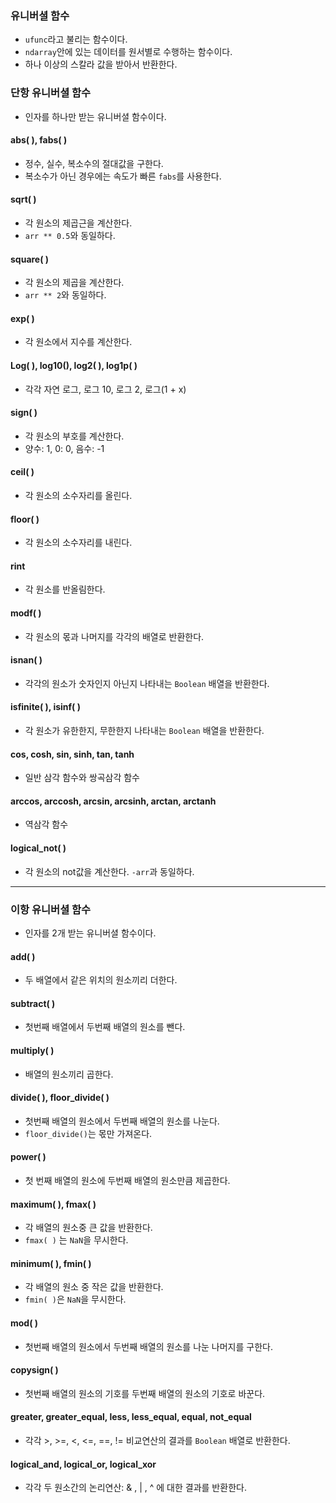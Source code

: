 ### 유니버셜 함수
- `ufunc`라고 불리는 함수이다.
- `ndarray`안에 있는 데이터를 원서별로 수행하는 함수이다.
- 하나 이상의 스칼라 값을 받아서 반환한다.

### 단항 유니버셜 함수
- 인자를 하나만 받는 유니버셜 함수이다.

#### **abs( )**, **fabs( )**
- 정수, 실수, 복소수의 절대값을 구한다.
- 복소수가 아닌 경우에는 속도가 빠른 `fabs`를 사용한다. 

#### **sqrt( )**
- 각 원소의 제곱근을 계산한다.
- `arr ** 0.5`와 동일하다.

#### **square( )**
- 각 원소의 제곱을 계산한다.
- `arr ** 2`와 동일하다.

#### **exp( )**
- 각 원소에서 지수를 계산한다.

#### **Log( ), log10(), log2( ), log1p( )**
- 각각 자연 로그, 로그 10, 로그 2, 로그(1 + x)

#### **sign( )**
- 각 원소의 부호를 계산한다.
- 양수: 1, 0: 0, 음수: -1

#### **ceil( )**
- 각 원소의 소수자리를 올린다.

#### **floor( )** 
- 각 원소의 소수자리를 내린다.

#### **rint**
- 각 원소를 반올림한다.

#### **modf( )**
- 각 원소의 몫과 나머지를 각각의 배열로 반환한다.

#### **isnan( )**
- 각각의 원소가 숫자인지 아닌지 나타내는 `Boolean` 배열을 반환한다.

#### **isfinite( ), isinf( )**
- 각 원소가 유한한지, 무한한지 나타내는 `Boolean` 배열을 반환한다.

#### **cos, cosh, sin, sinh, tan, tanh**
- 일반 삼각 함수와 쌍곡삼각 함수

#### **arccos, arccosh, arcsin, arcsinh, arctan, arctanh**
- 역삼각 함수

#### **logical_not( )**
  - 각 원소의 not값을 계산한다. `-arr`과 동일하다.

---

### 이항 유니버셜 함수
- 인자를 2개 받는 유니버셜 함수이다.

#### **add( )**
- 두 배열에서 같은 위치의 원소끼리 더한다.

#### **subtract( )**
- 첫번째 배열에서 두번째 배열의 원소를 뺀다.

#### **multiply( )**
- 배열의 원소끼리 곱한다.

#### **divide( ), floor_divide( )**
- 첫번째 배열의 원소에서 두번째 배열의 원소를 나눈다.
- `floor_divide()`는 몫만 가져온다.

#### **power( )**
- 첫 번째 배열의 원소에 두번째 배열의 원소만큼 제곱한다.

#### **maximum( ), fmax( )**
- 각 배열의 원소중 큰 값을 반환한다.
- `fmax( )` 는 `NaN`을 무시한다.

#### **minimum( ), fmin( )**
- 각 배열의 원소 중 작은 값을 반환한다.
- `fmin( )`은 `NaN`을 무시한다.

#### **mod( )**
- 첫번째 배열의 원소에서 두번째 배열의 원소를 나눈 나머지를 구한다.

#### **copysign( )**
- 첫번째 배열의 원소의 기호를 두번째 배열의 원소의 기호로 바꾼다.

#### **greater, greater_equal, less, less_equal, equal, not_equal**
- 각각 >, >=, <, <=, ==, != 비교연산의 결과를 `Boolean` 배열로 반환한다.

#### **logical_and, logical_or, logical_xor**
- 각각 두 원소간의 논리연산:  & , | , ^ 에 대한 결과를 반환한다.